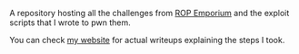 A repository hosting all the challenges from [ROP Emporium](https://ropemporium.com) and the exploit scripts that I wrote to pwn them.

You can check [my website](https://syedfarazabrar.com/writeups/rop-emporium/2019/07/19/rop-emporium-challenges.html) for actual writeups explaining the steps I took.
